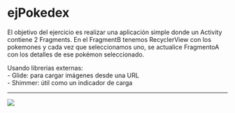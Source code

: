 # ejPokedex

<p>El objetivo del ejercicio es realizar una aplicación simple donde un Activity contiene 2 Fragments. En el FragmentB tenemos RecyclerView con los pokemones y cada vez que seleccionamos uno, se actualice FragmentoA con los detalles de ese pokémon seleccionado.</p>
<p>Usando librerias externas:<br>
- Glide: para cargar imágenes desde una URL<br>
- Shimmer: útil como un indicador de carga</p>
<hr>
<img src="https://raw.githubusercontent.com/ArtemioD/ejPokedex/main/app/src/main/res/drawable/pokemon.jpg"/>
